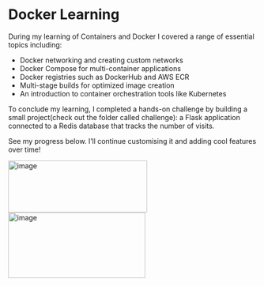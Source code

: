 # Docker Learning

During my learning of Containers and Docker I covered a range of essential topics including:

- Docker networking and creating custom networks  
- Docker Compose for multi-container applications  
- Docker registries such as DockerHub and AWS ECR  
- Multi-stage builds for optimized image creation  
- An introduction to container orchestration tools like Kubernetes

To conclude my learning, I completed a hands-on challenge by building a small project(check out the folder called challenge): a Flask application connected to a Redis database that tracks the number of visits.

See my progress below. I’ll continue customising it and adding cool features over time!

<img width="281" height="105" alt="image" src="https://github.com/user-attachments/assets/1fe158a9-f52a-4d4c-8f80-f1ff6b52523c" />
<img width="277" height="133" alt="image" src="https://github.com/user-attachments/assets/89e11885-4e63-4c8e-8bcc-190b4cb5be12" />

